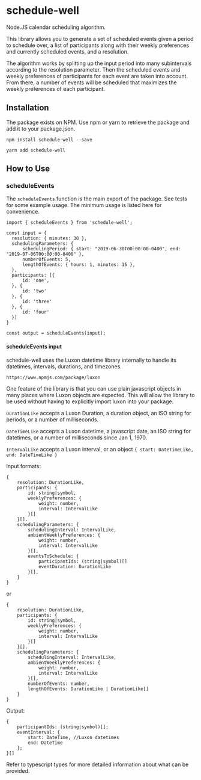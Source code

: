 # schedule-well
Node.JS calendar scheduling algorithm.

This library allows you to generate a set of scheduled events given a period to schedule over, a list of participants along with their weekly preferences and currently scheduled events, and a resolution.

The algorithm works by splitting up the input period into many subintervals according to the resolution parameter. Then the scheduled events and weekly preferences of participants for each event are taken into account. From there, a number of events will be scheduled that maximizes the weekly preferences of each participant.

## Installation

The package exists on NPM. Use npm or yarn to retrieve the package and add it to your package.json.

`npm install schedule-well --save`

`yarn add schedule-well`

## How to Use

### scheduleEvents

The `scheduleEvents` function is the main export of the package. See tests for some example usage.
The minimum usage is listed here for convenience.

```
import { scheduleEvents } from 'schedule-well';

const input = {
  resolution: { minutes: 30 },
  schedulingParameters: {
      schedulingPeriod: { start: "2019-06-30T00:00:00-0400", end: "2019-07-06T00:00:00-0400" },
      numberOfEvents: 5,
      lengthOfEvents: { hours: 1, minutes: 15 },
  },
  participants: [{
      id: 'one',
  }, {
      id: 'two'
  }, {
      id: 'three'
  }, {
      id: 'four'
  }]
}

const output = scheduleEvents(input);
```

#### scheduleEvents input

schedule-well uses the Luxon datetime library internally to handle its datetimes, intervals, durations, and timezones.

`https://www.npmjs.com/package/luxon`

One feature of the library is that you can use plain javascript objects in many places where Luxon objects are expected. This will allow the library to be used without having to explicitly import luxon into your package.

`DurationLike` accepts a Luxon Duration, a duration object, an ISO string for periods, or a number of milliseconds.

`DateTimeLike` accepts a Luxon datetime, a javascript date, an ISO string for datetimes, or a number of milliseconds since Jan 1, 1970.

`IntervalLike` accepts a Luxon interval, or an object `{ start: DateTimeLike, end: DateTimeLike }`

Input formats:
```
{
    resolution: DurationLike,
    participants: {
        id: string|symbol,
        weeklyPreferences: {
            weight: number,
            interval: IntervalLike
        }[]
    }[].
    schedulingParameters: {
        schedulingInterval: IntervalLike,
        ambientWeeklyPreferences: {
            weight: number,
            interval: IntervalLike
        }[],
        eventsToSchedule: {
            participantIds: (string|symbol)[]
            eventDuration: DurationLike
        }[],
    }
}
```

or 

```
{
    resolution: DurationLike,
    participants: {
        id: string|symbol,
        weeklyPreferences: {
            weight: number,
            interval: IntervalLike
        }[]
    }[].
    schedulingParameters: {
        schedulingInterval: IntervalLike,
        ambientWeeklyPreferences: {
            weight: number,
            interval: IntervalLike
        }[],
        numberOfEvents: number,
        lengthOfEvents: DurationLike | DurationLike[]
    }
}
```

Output:

```
{
    participantIds: (string|symbol)[];
    eventInterval: {
        start: DateTime, //Luxon datetimes
        end: DateTime
    };
}[]
```

Refer to typescript types for more detailed information about what can be provided.